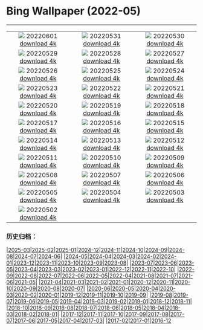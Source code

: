 # Bing Wallpaper (2022-05)
**************
| | | |
| :----: | :----: | :----: |
| ![](https://www.bing.com/th?id=OHR.MarovoLagoon_DE-DE3544269489_1920x1080.jpg) 20220601 [download 4k](https://www.bing.com/th?id=OHR.MarovoLagoon_DE-DE3544269489_UHD.jpg) | ![](https://www.bing.com/th?id=OHR.ParrotDay_DE-DE3367502828_1920x1080.jpg) 20220531 [download 4k](https://www.bing.com/th?id=OHR.ParrotDay_DE-DE3367502828_UHD.jpg) | ![](https://www.bing.com/th?id=OHR.LechfallFuessen_DE-DE2958722430_1920x1080.jpg) 20220530 [download 4k](https://www.bing.com/th?id=OHR.LechfallFuessen_DE-DE2958722430_UHD.jpg) |
| ![](https://www.bing.com/th?id=OHR.MountFryatt_DE-DE2752795580_1920x1080.jpg) 20220529 [download 4k](https://www.bing.com/th?id=OHR.MountFryatt_DE-DE2752795580_UHD.jpg) | ![](https://www.bing.com/th?id=OHR.PurnululuNP_DE-DE2545119523_1920x1080.jpg) 20220528 [download 4k](https://www.bing.com/th?id=OHR.PurnululuNP_DE-DE2545119523_UHD.jpg) | ![](https://www.bing.com/th?id=OHR.MarinHeadlands_DE-DE2403924056_1920x1080.jpg) 20220527 [download 4k](https://www.bing.com/th?id=OHR.MarinHeadlands_DE-DE2403924056_UHD.jpg) |
| ![](https://www.bing.com/th?id=OHR.OrangerieSchwerin_DE-DE2078115256_1920x1080.jpg) 20220526 [download 4k](https://www.bing.com/th?id=OHR.OrangerieSchwerin_DE-DE2078115256_UHD.jpg) | ![](https://www.bing.com/th?id=OHR.Alhambra_DE-DE1588237255_1920x1080.jpg) 20220525 [download 4k](https://www.bing.com/th?id=OHR.Alhambra_DE-DE1588237255_UHD.jpg) | ![](https://www.bing.com/th?id=OHR.KornatiNP_DE-DE1377322932_1920x1080.jpg) 20220524 [download 4k](https://www.bing.com/th?id=OHR.KornatiNP_DE-DE1377322932_UHD.jpg) |
| ![](https://www.bing.com/th?id=OHR.RedBellied_DE-DE1213803488_1920x1080.jpg) 20220523 [download 4k](https://www.bing.com/th?id=OHR.RedBellied_DE-DE1213803488_UHD.jpg) | ![](https://www.bing.com/th?id=OHR.ZebraEgret_DE-DE1042895176_1920x1080.jpg) 20220522 [download 4k](https://www.bing.com/th?id=OHR.ZebraEgret_DE-DE1042895176_UHD.jpg) | ![](https://www.bing.com/th?id=OHR.AlbionFalls_DE-DE0780537459_1920x1080.jpg) 20220521 [download 4k](https://www.bing.com/th?id=OHR.AlbionFalls_DE-DE0780537459_UHD.jpg) |
| ![](https://www.bing.com/th?id=OHR.ApisMellifera_DE-DE0445205950_1920x1080.jpg) 20220520 [download 4k](https://www.bing.com/th?id=OHR.ApisMellifera_DE-DE0445205950_UHD.jpg) | ![](https://www.bing.com/th?id=OHR.PawneeOwls_DE-DE5044551905_1920x1080.jpg) 20220519 [download 4k](https://www.bing.com/th?id=OHR.PawneeOwls_DE-DE5044551905_UHD.jpg) | ![](https://www.bing.com/th?id=OHR.VanBlooms_DE-DE4842855385_1920x1080.jpg) 20220518 [download 4k](https://www.bing.com/th?id=OHR.VanBlooms_DE-DE4842855385_UHD.jpg) |
| ![](https://www.bing.com/th?id=OHR.SaltPondsMaras_DE-DE4646706943_1920x1080.jpg) 20220517 [download 4k](https://www.bing.com/th?id=OHR.SaltPondsMaras_DE-DE4646706943_UHD.jpg) | ![](https://www.bing.com/th?id=OHR.DuesseldorfOberkassel_DE-DE4515756656_1920x1080.jpg) 20220516 [download 4k](https://www.bing.com/th?id=OHR.DuesseldorfOberkassel_DE-DE4515756656_UHD.jpg) | ![](https://www.bing.com/th?id=OHR.BerninaBloodMoon_DE-DE4131118559_1920x1080.jpg) 20220515 [download 4k](https://www.bing.com/th?id=OHR.BerninaBloodMoon_DE-DE4131118559_UHD.jpg) |
| ![](https://www.bing.com/th?id=OHR.WindmillDay_DE-DE4138742437_1920x1080.jpg) 20220514 [download 4k](https://www.bing.com/th?id=OHR.WindmillDay_DE-DE4138742437_UHD.jpg) | ![](https://www.bing.com/th?id=OHR.MaasaiGiraffe_DE-DE3857530393_1920x1080.jpg) 20220513 [download 4k](https://www.bing.com/th?id=OHR.MaasaiGiraffe_DE-DE3857530393_UHD.jpg) | ![](https://www.bing.com/th?id=OHR.OiaVillage_DE-DE3659729921_1920x1080.jpg) 20220512 [download 4k](https://www.bing.com/th?id=OHR.OiaVillage_DE-DE3659729921_UHD.jpg) |
| ![](https://www.bing.com/th?id=OHR.GiffordPinchot_DE-DE3574487425_1920x1080.jpg) 20220511 [download 4k](https://www.bing.com/th?id=OHR.GiffordPinchot_DE-DE3574487425_UHD.jpg) | ![](https://www.bing.com/th?id=OHR.SchlossGluecksburg_DE-DE2789078986_1920x1080.jpg) 20220510 [download 4k](https://www.bing.com/th?id=OHR.SchlossGluecksburg_DE-DE2789078986_UHD.jpg) | ![](https://www.bing.com/th?id=OHR.GoremeNationalPark_DE-DE2607260675_1920x1080.jpg) 20220509 [download 4k](https://www.bing.com/th?id=OHR.GoremeNationalPark_DE-DE2607260675_UHD.jpg) |
| ![](https://www.bing.com/th?id=OHR.MomJoey_DE-DE2451456931_1920x1080.jpg) 20220508 [download 4k](https://www.bing.com/th?id=OHR.MomJoey_DE-DE2451456931_UHD.jpg) | ![](https://www.bing.com/th?id=OHR.GlassBridge_DE-DE2318675548_1920x1080.jpg) 20220507 [download 4k](https://www.bing.com/th?id=OHR.GlassBridge_DE-DE2318675548_UHD.jpg) | ![](https://www.bing.com/th?id=OHR.HertfordshireBluebells_DE-DE2011706063_1920x1080.jpg) 20220506 [download 4k](https://www.bing.com/th?id=OHR.HertfordshireBluebells_DE-DE2011706063_UHD.jpg) |
| ![](https://www.bing.com/th?id=OHR.JaliscoAgave_DE-DE6770573516_1920x1080.jpg) 20220505 [download 4k](https://www.bing.com/th?id=OHR.JaliscoAgave_DE-DE6770573516_UHD.jpg) | ![](https://www.bing.com/th?id=OHR.WadiRum_DE-DE6640798989_1920x1080.jpg) 20220504 [download 4k](https://www.bing.com/th?id=OHR.WadiRum_DE-DE6640798989_UHD.jpg) | ![](https://www.bing.com/th?id=OHR.DuckHen_DE-DE6504910177_1920x1080.jpg) 20220503 [download 4k](https://www.bing.com/th?id=OHR.DuckHen_DE-DE6504910177_UHD.jpg) |
| ![](https://www.bing.com/th?id=OHR.TravertineTurkey_DE-DE6360049344_1920x1080.jpg) 20220502 [download 4k](https://www.bing.com/th?id=OHR.TravertineTurkey_DE-DE6360049344_UHD.jpg) |  |  |

### 历史归档：

|[2025-03](2025-03/2025-03.md)|[2025-02](2025-02/2025-02.md)|[2025-01](2025-01/2025-01.md)|[2024-12](2024-12/2024-12.md)|[2024-11](2024-11/2024-11.md)|[2024-10](2024-10/2024-10.md)|[2024-09](2024-09/2024-09.md)|[2024-08](2024-08/2024-08.md)|[2024-07](2024-07/2024-07.md)|[2024-06](2024-06/2024-06.md)|
|[2024-05](2024-05/2024-05.md)|[2024-04](2024-04/2024-04.md)|[2024-03](2024-03/2024-03.md)|[2024-02](2024-02/2024-02.md)|[2024-01](2024-01/2024-01.md)|[2023-12](2023-12/2023-12.md)|[2023-11](2023-11/2023-11.md)|[2023-10](2023-10/2023-10.md)|[2023-09](2023-09/2023-09.md)|[2023-08](2023-08/2023-08.md)|
|[2023-07](2023-07/2023-07.md)|[2023-06](2023-06/2023-06.md)|[2023-05](2023-05/2023-05.md)|[2023-04](2023-04/2023-04.md)|[2023-03](2023-03/2023-03.md)|[2023-02](2023-02/2023-02.md)|[2023-01](2023-01/2023-01.md)|[2022-12](2022-12/2022-12.md)|[2022-11](2022-11/2022-11.md)|[2022-10](2022-10/2022-10.md)|
|[2022-09](2022-09/2022-09.md)|[2022-08](2022-08/2022-08.md)|[2022-07](2022-07/2022-07.md)|[2022-06](2022-06/2022-06.md)|[2022-05](2022-05/2022-05.md)|[2022-04](2022-04/2022-04.md)|[2021-08](2021-08/2021-08.md)|[2021-07](2021-07/2021-07.md)|[2021-06](2021-06/2021-06.md)|[2021-05](2021-05/2021-05.md)|
|[2021-04](2021-04/2021-04.md)|[2021-03](2021-03/2021-03.md)|[2021-02](2021-02/2021-02.md)|[2021-01](2021-01/2021-01.md)|[2020-12](2020-12/2020-12.md)|[2020-11](2020-11/2020-11.md)|[2020-10](2020-10/2020-10.md)|[2020-09](2020-09/2020-09.md)|[2020-08](2020-08/2020-08.md)|[2020-07](2020-07/2020-07.md)|
|[2020-06](2020-06/2020-06.md)|[2020-05](2020-05/2020-05.md)|[2020-04](2020-04/2020-04.md)|[2020-03](2020-03/2020-03.md)|[2020-02](2020-02/2020-02.md)|[2020-01](2020-01/2020-01.md)|[2019-12](2019-12/2019-12.md)|[2019-11](2019-11/2019-11.md)|[2019-10](2019-10/2019-10.md)|[2019-09](2019-09/2019-09.md)|
|[2019-08](2019-08/2019-08.md)|[2019-07](2019-07/2019-07.md)|[2019-06](2019-06/2019-06.md)|[2019-05](2019-05/2019-05.md)|[2019-04](2019-04/2019-04.md)|[2019-03](2019-03/2019-03.md)|[2019-02](2019-02/2019-02.md)|[2019-01](2019-01/2019-01.md)|[2018-12](2018-12/2018-12.md)|[2018-11](2018-11/2018-11.md)|
|[2018-10](2018-10/2018-10.md)|[2018-09](2018-09/2018-09.md)|[2018-08](2018-08/2018-08.md)|[2018-07](2018-07/2018-07.md)|[2018-06](2018-06/2018-06.md)|[2018-05](2018-05/2018-05.md)|[2018-04](2018-04/2018-04.md)|[2018-03](2018-03/2018-03.md)|[2018-02](2018-02/2018-02.md)|[2018-01](2018-01/2018-01.md)|
|[2017-12](2017-12/2017-12.md)|[2017-11](2017-11/2017-11.md)|[2017-10](2017-10/2017-10.md)|[2017-09](2017-09/2017-09.md)|[2017-08](2017-08/2017-08.md)|[2017-07](2017-07/2017-07.md)|[2017-06](2017-06/2017-06.md)|[2017-05](2017-05/2017-05.md)|[2017-04](2017-04/2017-04.md)|[2017-03](2017-03/2017-03.md)|
|[2017-02](2017-02/2017-02.md)|[2017-01](2017-01/2017-01.md)|[2016-12](2016-12/2016-12.md)